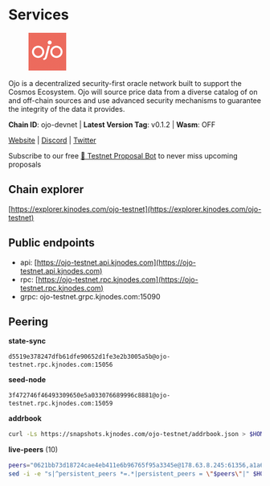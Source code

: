 # Services

<figure><img src="https://raw.githubusercontent.com/kj89/cosmos-images/main/logos/ojo.png" alt=""><figcaption></figcaption></figure>

Ojo is a decentralized security-first oracle network built  to support the Cosmos Ecosystem. Ojo will source price data  from a diverse catalog of on and off-chain sources and use  advanced security mechanisms to guarantee the integrity of the data it provides.

**Chain ID**: ojo-devnet | **Latest Version Tag**: v0.1.2 | **Wasm**: OFF

[Website](https://ojo.network) | [Discord](https://discord.gg/fd8Yrex8nC) | [Twitter](https://twitter.com/ojo_network)



Subscribe to our free [🤖 Testnet Proposal Bot](https://t.me/kjnodes_testnet_proposal_bot) to never miss upcoming proposals


## Chain explorer
[https://explorer.kjnodes.com/ojo-testnet](https://explorer.kjnodes.com/ojo-testnet)

## Public endpoints

* api: [https://ojo-testnet.api.kjnodes.com](https://ojo-testnet.api.kjnodes.com)
* rpc: [https://ojo-testnet.rpc.kjnodes.com](https://ojo-testnet.rpc.kjnodes.com)
* grpc: ojo-testnet.grpc.kjnodes.com:15090

## Peering

**state-sync**

```text
d5519e378247dfb61dfe90652d1fe3e2b3005a5b@ojo-testnet.rpc.kjnodes.com:15056
```

**seed-node**

```text
3f472746f46493309650e5a033076689996c8881@ojo-testnet.rpc.kjnodes.com:15059
```

**addrbook**
```bash
curl -Ls https://snapshots.kjnodes.com/ojo-testnet/addrbook.json > $HOME/.ojo/config/addrbook.json
```

**live-peers** (10)
```bash
peers="0621bb73d18724cae4eb411e6b96765f95a3345e@178.63.8.245:61356,a1a6edee9e7928c97d8f99805757c09a1248b942@194.195.87.28:34656,13589ee5424836988c1ced68e023679c99163a6c@91.142.78.203:26656,d5519e378247dfb61dfe90652d1fe3e2b3005a5b@65.109.68.190:15056,7d59fd87e149226d58d28846a17711ec8b89888c@65.109.122.105:60956,17a5fad48064ee3da42f435925f7bbe055e6348d@65.108.233.102:37656,ed367ee00b2155c743be6f5b635de6e7ea5acc64@149.202.73.104:11356,6e0b45d32722df1a612d723e289e59ede65a9dd1@65.109.61.113:24214,41d974f9a97209a401546a61ea2638a0f8071d79@178.18.252.10:26656,e73e29131fca25c0aa3da698f76ff708a361f16a@65.109.99.212:16656"
sed -i -e "s|^persistent_peers *=.*|persistent_peers = \"$peers\"|" $HOME/.ojo/config/config.toml
```
